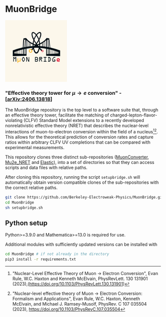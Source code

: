 # MuonBridge 
<img src="muon_bridge_logo.png" alt="isolated" width="200"/> 

### "Effective theory tower for $\mu \rightarrow e$ conversion" - [[arXiv:2406.13818](https://arxiv.org/abs/2406.13818)]
The MuonBridge repository is the top level to a software suite that, through an effective theory tower, facilitate the matching 
of charged-lepton-flavor-violating (CLFV) Standard Model extensions to a recently developed nonrelativistic effective theory (NRET)
that describes the nuclear-level interactions of muon-to-electron conversion within the field of a nucleus[^1][^2]. This allows for the
theoretical prediction of conversion rates and capture ratios within arbitrary CLFV UV completions that can be compared with
experimental measurements.

This repository clones three distinct sub-repositories ([MuonConverter](https://github.com/Berkeley-Electroweak-Physics/MuonConverter), [Mu2e_NRET](https://github.com/Berkeley-Electroweak-Physics/Mu2e_NRET) and [Elastic](https://github.com/Berkeley-Electroweak-Physics/Elastic)), into a set of directories so that 
they can access scripts and data files with relative paths.  

After cloning this repository, running the script ```setupbridge.sh``` will automatically obtain version compatible clones
of the sub-repositories with the correct relative paths.

```sh
git clone https://github.com/Berkeley-Electroweak-Physics/MuonBridge.git
cd MuonBridge
sh setupbridge.sh
```
## Python setup
Python>=3.9.0 and Mathematica>=13.0 is required for use.

Additional modules with sufficiently updated versions can be installed with
```sh
cd MuonBridge # if not already in the directory
pip3 install -r requirements.txt
```

[^1]: "Nuclear-Level Effective Theory of Muon -> Electron Conversion", Evan Rule, W.C. Haxton and Kenneth McElvain, PhysRevLett. 130 131901 (2023),(https://doi.org/10.1103/PhysRevLett.130.131901)

[^2]: "Nuclear-level effective theory of Muon -> Electron Conversion: Formalism and Applications", Evan Rule, W.C. Haxton, Kenneth McElvain, and Michael J. Ramsey-Musolf, PhysRev. C 107 035504 (2023), https://doi.org/10.1103/PhysRevC.107.035504